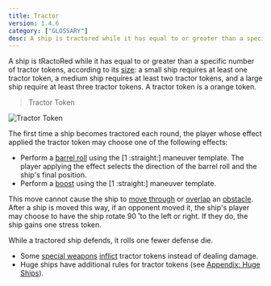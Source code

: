```yaml
---
title: Tractor
version: 1.4.6
category: ["GLOSSARY"]
desc: A ship is tractored while it has equal to or greater than a specific number of tractor tokens, according to its size.
---
```


A ship is tRactoRed while it has equal to or greater than a specific number of tractor tokens, according to its [size](/rules/Ship_Size): a small ship requires at least one tractor token, a medium ship requires at least two tractor tokens, and a large ship require at least three tractor tokens. A tractor token is a orange token.

> Tractor Token

![Tractor Token](Tractor_Token.webp)

The first time a ship becomes tractored each round, the player whose effect applied the tractor token may choose one of the following effects:

- Perform a [barrel roll](/rules/Barrel_Roll) using the [1 :straight:] maneuver template. The player applying
  the effect selects the direction of the barrel roll and the ship's final position.
- Perform a [boost](/rules/Boost) using the [1 :straight:] maneuver template.

This move cannot cause the ship to [move through](/rules/Move) or [overlap](/rules/Overlap) an [obstacle](/rules/Obstacle). After a ship is moved this way, if an opponent moved it, the ship's player may choose to have the ship rotate 90 ̊ to the left or right. If they do, the ship gains one stress token.

While a tractored ship defends, it rolls one fewer defense die.

- Some [special weapons](/rules/Special_Weapons) [inflict](/rules/Inflict) tractor tokens instead of dealing damage.
- Huge ships have additional rules for tractor tokens (see [Appendix: Huge Ships](/rules/Huge_Ships)).
